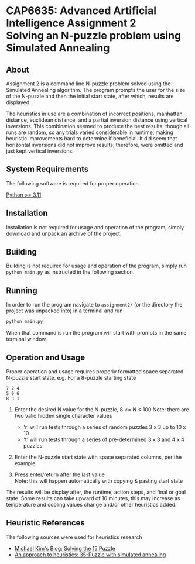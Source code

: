 # CAP6635: Advanced Artificial Intelligence Assignment 2 <br> Solving an N-puzzle problem using Simulated Annealing

## About
Assignment 2 is a command line N-puzzle problem solved using the Simulated
Annealing algorithm. The program prompts the user for the size of the N-puzzle
and then the initial start state, after which, results are displayed.

The heuristics in use are a combination of incorrect positions, manhattan distance,
euclidean distance, and a partial inversion distance using vertical inversions.
This combination seemed to produce the best results, though all runs are random,
so any trials varied considerable in runtime, making heuristic improvements hard
to determine if beneficial. It did seem that horizontal inversions did not improve
results, therefore, were omitted and just kept vertical inversions.

## System Requirements
The following software is required for proper operation

  [Python >= 3.11](https://www.python.org/downloads/)  

## Installation
Installation is not required for usage and operation of the program,
simply download and unpack an archive of the project.

## Building
Building is not required for usage and operation of the program,
simply run `python main.py` as instructed in the following section.

## Running
In order to run the program navigate to `assignment2/`
(or the directory the project was unpacked into) in a terminal and run
```sh
python main.py
```
When that command is run the program will start with prompts in the same
terminal window.

## Operation and Usage
Proper operation and usage requires properly formatted space separated N-puzzle
start state.
e.g. For a 8-puzzle starting state
```text
7 2 4
5 0 6
8 3 1
```

1. Enter the desired N value for the N-puzzle, 8 <= N < 100
   Note: there are two valid hidden single character values
   - 'r' will run tests through a series of random puzzles 3 x 3 up to 10 x 10
   - 't' will run tests through a series of pre-determined 3 x 3 and 4 x 4 puzzles

2. Enter the N-puzzle start state with space separated columns, per the example.

3. Press enter/return after the last value  
   Note: this will happen automatically with copying & pasting start state

The results will be display after, the runtime, action steps, and final or goal
state. Some results can take upward of 10 minutes, this may increase as
temperature and cooling values change and/or other heuristics added.

## Heuristic References
The following sources were used for heuristics research
- [Michael Kim's Blog: Solving the 15 Puzzle](https://michael.kim/blog/puzzle)
- [An approach to heuristics: 35-Puzzle with simulated annealing](https://kcir.pwr.edu.pl/~witold/aiarr/2009_projekty/35Puzzle/)
